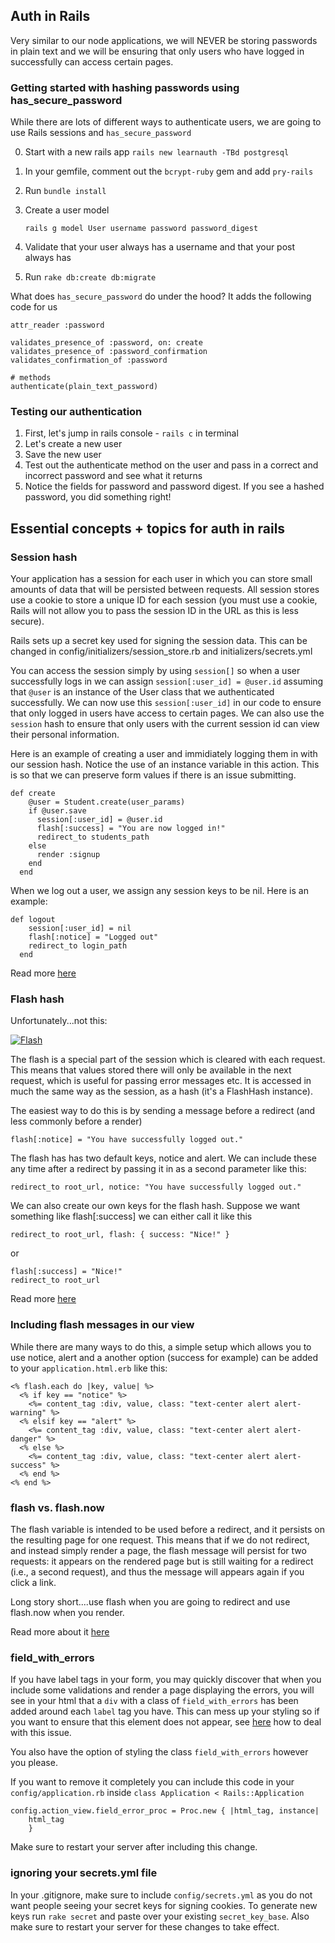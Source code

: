 ## Auth in Rails

Very similar to our node applications, we will NEVER be storing passwords in plain text and we will be ensuring that only users who have logged in successfully can access certain pages. 

### Getting started with hashing passwords using has_secure_password

While there are lots of different ways to authenticate users, we are going to use Rails sessions and `has_secure_password`

0. Start with a new rails app `rails new learnauth -TBd postgresql`

1. In your gemfile, comment out the `bcrypt-ruby` gem and add `pry-rails`

2. Run `bundle install`

2. Create a user model

	```
	rails g model User username password password_digest
	```

5. Validate that your user always has a username and that your post always has 

3. Run `rake db:create db:migrate`

What does `has_secure_password` do under the hood? It adds the following code for us

	attr_reader :password
	
	validates_presence_of :password, on: create
	validates_presence_of :password_confirmation
	validates_confirmation_of :password

	# methods
	authenticate(plain_text_password)

### Testing our authentication

1. First, let's jump in rails console - `rails c` in terminal
2. Let's create a new user
3. Save the new user
4. Test out the authenticate method on the user and pass in a correct and incorrect password and see what it returns
5. Notice the fields for password and password digest. If you see a hashed password, you did something right!

## Essential concepts + topics for auth in rails

### Session hash

Your application has a session for each user in which you can store small amounts of data that will be persisted between requests. All session stores use a cookie to store a unique ID for each session (you must use a cookie, Rails will not allow you to pass the session ID in the URL as this is less secure).

Rails sets up a secret key used for signing the session data. This can be changed in config/initializers/session_store.rb and initializers/secrets.yml

You can access the session simply by using `session[]` so when a user successfully logs in we can assign  `session[:user_id] = @user.id` assuming that `@user` is an instance of the User class that we authenticated successfully. We can now use this `session[:user_id]` in our code to ensure that only logged in users have access to certain pages. We can also use the `session` hash to ensure that only users with the current session id can view their personal information. 

Here is an example of creating a user and immidiately logging them in with our session hash. Notice the use of an instance variable in this action. This is so that we can preserve form values if there is an issue submitting. 

```
def create
    @user = Student.create(user_params)
    if @user.save
      session[:user_id] = @user.id
      flash[:success] = "You are now logged in!"
      redirect_to students_path
    else
      render :signup
    end
  end
```

When we log out a user, we assign any session keys to be nil. Here is an example:

```
def logout
    session[:user_id] = nil
    flash[:notice] = "Logged out"
    redirect_to login_path
  end
```

Read more [here](http://guides.rubyonrails.org/action_controller_overview.html#session)

### Flash hash

Unfortunately...not this: 

[![Flash](http://img.youtube.com/vi/MS4_Z84-rRE/0.jpg)](https://www.youtube.com/watch?v=MS4_Z84-rRE)

The flash is a special part of the session which is cleared with each request. This means that values stored there will only be available in the next request, which is useful for passing error messages etc. It is accessed in much the same way as the session, as a hash (it's a FlashHash instance).

The easiest way to do this is by sending a message before a redirect (and less commonly before a render)

`flash[:notice] = "You have successfully logged out."`

The flash has has two default keys, notice and alert. We can include these any time after a redirect by passing it in as a second parameter like this:

`redirect_to root_url, notice: "You have successfully logged out."
`

We can also create our own keys for the flash hash. Suppose we want something like flash[:success] we can either call it like this 

```
redirect_to root_url, flash: { success: "Nice!" }
```

or 

```
flash[:success] = "Nice!" 
redirect_to root_url
```

Read more [here](http://guides.rubyonrails.org/action_controller_overview.html#the-flash)

### Including flash messages in our view

While there are many ways to do this, a simple setup which allows you to use notice, alert and a another option (success for example) can be added to your `application.html.erb` like this:

```
<% flash.each do |key, value| %>
  <% if key == "notice" %>
    <%= content_tag :div, value, class: "text-center alert alert-warning" %>
  <% elsif key == "alert" %>
    <%= content_tag :div, value, class: "text-center alert alert-danger" %>
  <% else %>
    <%= content_tag :div, value, class: "text-center alert alert-success" %>
  <% end %>
<% end %>
```

### flash vs. flash.now

The flash variable is intended to be used before a redirect, and it persists on the resulting page for one request. This means that if we do not redirect, and instead simply render a page, the flash message will persist for two requests: it appears on the rendered page but is still waiting for a redirect (i.e., a second request), and thus the message will appears again if you click a link.

Long story short....use flash when you are going to redirect and use flash.now when you render. 

Read more about it [here](http://stackoverflow.com/questions/18748072/rails-4-flash-message-persists-for-the-next-page-view)

### field_with_errors

If you have label tags in your form, you may quickly discover that when you include some validations and render a page displaying the errors, you will see in your html that a `div` with a class of `field_with_errors` has been added around each `label` tag you have. This can mess up your styling so if you want to ensure that this element does not appear, see [here](http://stackoverflow.com/questions/5267998/rails-3-field-with-errors-wrapper-changes-the-page-appearance-how-to-avoid-t) how to deal with this issue.

You also have the option of styling the class `field_with_errors` however you please.

If you want to remove it completely you can include this code in your `config/application.rb` inside `class Application < Rails::Application`

```
config.action_view.field_error_proc = Proc.new { |html_tag, instance|
	html_tag
    }
```

Make sure to restart your server after including this change.

### ignoring your secrets.yml file

In your .gitignore, make sure to include `config/secrets.yml` as you do not want people seeing your secret keys for signing cookies. To generate new keys run `rake secret` and paste over your existing `secret_key_base`. Also make sure to restart your server for these changes to take effect.
